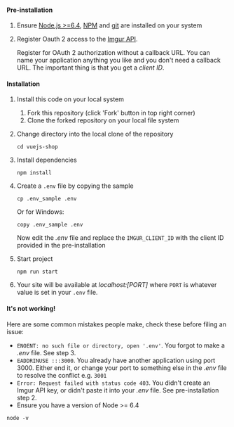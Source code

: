 
#### Pre-installation

1. Ensure [Node.js  >=6.4](https://nodejs.org/en/download/), [NPM](https://docs.npmjs.com) and [git](https://git-scm.com/book/en/v2/Getting-Started-Installing-Git) are installed on your system
2. Register Oauth 2 access to the [Imgur API](https://api.imgur.com/oauth2/addclient).

    Register for OAuth 2 authorization without a callback URL. You can name your application anything you like and you don't need a callback URL. The important thing is that you get a *client ID*. 

#### Installation

1. Install this code on your local system
     
    1. Fork this repository (click 'Fork' button in top right corner)
    2. Clone the forked repository on your local file system
    

2. Change directory into the local clone of the repository

    ```
    cd vuejs-shop
    ```

3. Install dependencies

    ```
    npm install
    ```

4. Create a `.env` file by copying the sample

    ```
    cp .env_sample .env
    ```
    
    Or for Windows:
    
    ```
    copy .env_sample .env
    ```
    
    Now edit the *.env* file and replace the `IMGUR_CLIENT_ID` with the client ID provided in the pre-installation
    
5. Start project

    ```
    npm run start
    ```

6. Your site will be available at *localhost:[PORT]* where `PORT` is whatever value is set in your `.env` file.

#### It's not working!

Here are some common mistakes people make, check these before filing an issue:

- `ENOENT: no such file or directory, open '.env'`. You forgot to make a *.env* file. See step 3.
- `EADDRINUSE :::3000`. You already have another application using port 3000. Either end it, or change your port to something else in the *.env* file to resolve the conflict e.g. `3001`
- `Error: Request failed with status code 403`. You didn't create an Imgur API key, or didn't paste it into your *.env* file. See pre-installation step 2.
- Ensure you have a version of Node >= 6.4

```
node -v
```
